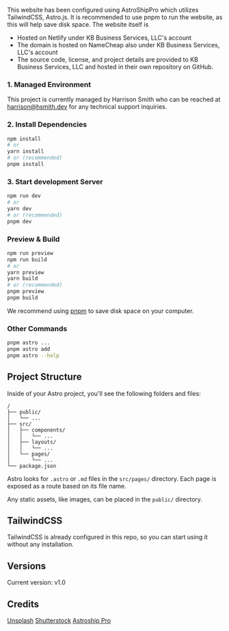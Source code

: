 This website has been configured using AstroShipPro which utilizes TailwindCSS, Astro.js. It is recommended to use pnpm to run the website, as this will help save disk space. 
The website itself is 
- Hosted on Netlify under KB Business Services, LLC's account
- The domain is hosted on NameCheap also under KB Business Services, LLC's account
- The source code, license, and project details are provided to KB Business Services, LLC and hosted in their own repository on GitHub.

### 1. Managed Environment

This project is currently managed by Harrison Smith who can be reached at harrison@hsmith.dev for any technical support inquiries.

### 2. Install Dependencies

```bash
npm install
# or
yarn install
# or (recommended)
pnpm install
```

### 3. Start development Server

```bash
npm run dev
# or
yarn dev
# or (recommended)
pnpm dev
```

### Preview & Build

```bash
npm run preview
npm run build
# or
yarn preview
yarn build
# or (recommended)
pnpm preview
pnpm build
```

We recommend using [pnpm](https://pnpm.io/) to save disk space on your computer.

### Other Commands

```bash
pnpm astro ...
pnpm astro add
pnpm astro --help
```

## Project Structure

Inside of your Astro project, you'll see the following folders and files:

```
/
├── public/
│   └── ...
├── src/
│   ├── components/
│   │   └── ...
│   ├── layouts/
│   │   └── ...
│   └── pages/
│       └── ...
└── package.json
```

Astro looks for `.astro` or `.md` files in the `src/pages/` directory. Each page is exposed as a route based on its file name.

Any static assets, like images, can be placed in the `public/` directory.

## TailwindCSS

TailwindCSS is already configured in this repo, so you can start using it without any installation.

## Versions

Current version: v1.0

## Credits

[Unsplash](https://unsplash.com)
[Shutterstock](https://shutterstock.com)
[Astroship Pro](https://astroship-pro.web3templates.com)
